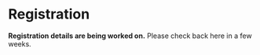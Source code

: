 <slot name="/events/gcc2023/header" />

# Registration

**Registration details are being worked on.** Please check back here in a few weeks.

